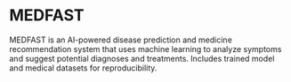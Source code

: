# MEDFAST
MEDFAST is an AI-powered disease prediction and medicine recommendation system that uses machine learning to analyze symptoms and suggest potential diagnoses and treatments. Includes trained model and medical datasets for reproducibility.
